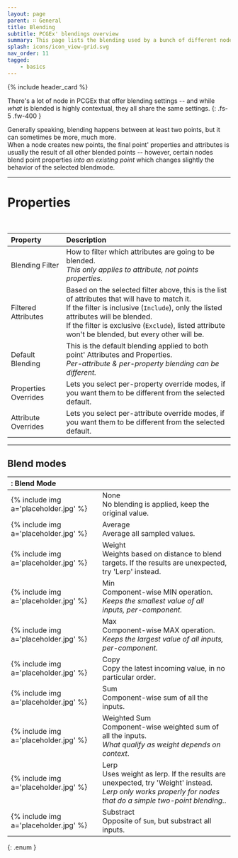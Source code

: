 ```yaml
---
layout: page
parent: ∷ General
title: Blending
subtitle: PCGEx' blendings overview
summary: This page lists the blending used by a bunch of different nodes.
splash: icons/icon_view-grid.svg
nav_order: 11
tagged:
    - basics
---
```


{% include header_card %}

There's a lot of node in PCGEx that offer blending settings -- and while *what* is blended is highly contextual, they all share the same settings. 
{: .fs-5 .fw-400 } 

Generally speaking, blending happens between at least two points, but it can sometimes be more, much more.  
When a node creates new points, the final point' properties and attributes is usually the result of all other blended points -- however, certain nodes blend point properties *into an existing point* which changes slightly the behavior of the selected blendmode.  

---
# Properties
<br>

| Property       | Description          |
|:-------------|:------------------|
| Blending Filter           | How to filter which attributes are going to be blended.<br>*This only applies to attribute, not points properties*. |
| Filtered Attributes           | Based on the selected filter above, this is the list of attributes that will have to match it.<br>If the filter is inclusive (`Include`), only the listed attributes will be blended.<br>If the filter is exclusive (`Exclude`), listed attribute won't be blended, but every other will be. |
| Default Blending           | This is the default blending applied to both point' Attributes and Properties.<br>*Per-attribute & per-property blending can be different.* |
| Properties Overrides           | Lets you select per-property override modes, if you want them to be different from the selected default. |
| Attribute Overrides           | Lets you select per-attribute override modes, if you want them to be different from the selected default. |

---
## Blend modes

|: Blend Mode    ||
|:-------------|:------------------|
| {% include img a='placeholder.jpg' %}           | <span class="ebit">None</span><br>No blending is applied, keep the original value. |
| {% include img a='placeholder.jpg' %}           | <span class="ebit">Average</span><br>Average all sampled values. |
| {% include img a='placeholder.jpg' %}           | <span class="ebit">Weight</span><br>Weights based on distance to blend targets. If the results are unexpected, try 'Lerp' instead. |
| {% include img a='placeholder.jpg' %}           | <span class="ebit">Min</span><br>Component-wise MIN operation.<br>*Keeps the smallest value of all inputs, per-component.* |
| {% include img a='placeholder.jpg' %}           | <span class="ebit">Max</span><br>Component-wise MAX operation.<br>*Keeps the largest value of all inputs, per-component.* |
| {% include img a='placeholder.jpg' %}           | <span class="ebit">Copy</span><br>Copy the latest incoming value, in no particular order. |
| {% include img a='placeholder.jpg' %}           | <span class="ebit">Sum</span><br>Component-wise sum of all the inputs. |
| {% include img a='placeholder.jpg' %}           | <span class="ebit">Weighted Sum</span><br>Component-wise weighted sum of all the inputs.<br>*What qualify as weight depends on context*. |
| {% include img a='placeholder.jpg' %}           | <span class="ebit">Lerp</span><br>Uses weight as lerp. If the results are unexpected, try 'Weight' instead.<br>*Lerp only works properly for nodes that do a simple two-point blending.*. |
| {% include img a='placeholder.jpg' %}           | <span class="ebit">Substract</span><br>Opposite of `Sum`, but substract all inputs. |
{: .enum }
